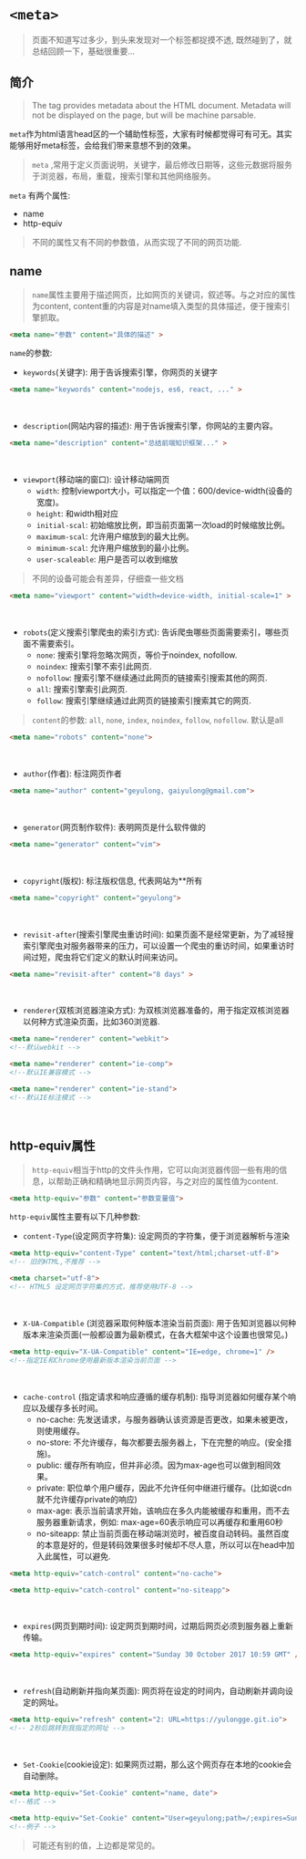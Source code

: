 # `<meta>`

> 页面不知道写过多少，到头来发现对一个标签都捉摸不透, 既然碰到了，就总结回顾一下，基础很重要...

## 简介
> The <meta> tag provides metadata about the HTML document. Metadata will not be displayed on the page, but will be machine parsable.

`meta`作为html语言head区的一个辅助性标签，大家有时候都觉得可有可无。其实能够用好meta标签，会给我们带来意想不到的效果。

> `meta` ,常用于定义页面说明，关键字，最后修改日期等，这些元数据将服务于浏览器，布局，重载，搜索引擎和其他网络服务。

`meta` 有两个属性:

- name
- http-equiv

> 不同的属性又有不同的参数值，从而实现了不同的网页功能.

## name

> `name`属性主要用于描述网页，比如网页的关键词，叙述等。与之对应的属性为content, content重的内容是对name填入类型的具体描述，便于搜索引擎抓取。

```html
<meta name="参数" content="具体的描述" >
```

`name`的参数:

- `keywords`(关键字): 用于告诉搜索引擎，你网页的关键字

```html
<meta name="keywords" content="nodejs, es6, react, ..." >
```
<br />

- `description`(网站内容的描述): 用于告诉搜索引擎，你网站的主要内容。

```html
<meta name="description" content="总结前端知识框架..." >
```
<br />

- `viewport`(移动端的窗口): 设计移动端网页
	+ `width`: 控制viewport大小，可以指定一个值：600/device-width(设备的宽度)。
	+ `height`: 和width相对应
	+ `initial-scal`: 初始缩放比例，即当前页面第一次load的时候缩放比例。
	+ `maximum-scal`: 允许用户缩放到的最大比例。
	+ `minimum-scal`: 允许用户缩放到的最小比例。
	+ `user-scaleable`: 用户是否可以收到缩放

> 不同的设备可能会有差异，仔细查一些文档

```html
<meta name="viewport" content="width=device-width, initial-scale=1" >
```
<br />

- `robots`(定义搜索引擎爬虫的索引方式): 告诉爬虫哪些页面需要索引，哪些页面不需要索引。
	+ `none`: 搜索引擎将忽略次网页，等价于noindex, nofollow.
	+ `noindex`: 搜索引擎不索引此网页.
	+ `nofollow`: 搜索引擎不继续通过此网页的链接索引搜索其他的网页.
	+ `all`: 搜索引擎索引此网页.
	+ `follow`: 搜索引擎继续通过此网页的链接索引搜索其它的网页.

> `content`的参数: `all`, `none`, `index`, `noindex`, `follow`, `nofollow`. 默认是all

```html
<meta name="robots" content="none">
```
<br />

- `author`(作者): 标注网页作者

```html
<meta name="author" content="geyulong, gaiyulong@gmail.com">
```
<br />

- `generator`(网页制作软件): 表明网页是什么软件做的

```html
<meta name="generator" content="vim">
```
<br />

- `copyright`(版权): 标注版权信息, 代表网站为**所有

```html
<meta name="copyright" content="geyulong"> 
```
<br />

- `revisit-after`(搜索引擎爬虫重访时间): 如果页面不是经常更新，为了减轻搜索引擎爬虫对服务器带来的压力，可以设置一个爬虫的重访时间，如果重访时间过短，爬虫将它们定义的默认时间来访问。

```html
<meta name="revisit-after" content="8 days" >
```
<br />

- `renderer`(双核浏览器渲染方式): 为双核浏览器准备的，用于指定双核浏览器以何种方式渲染页面，比如360浏览器.

```html
<meta name="renderer" content="webkit"> 
<!--默认webkit -->

<meta name="renderer" content="ie-comp"> 
<!--默认IE兼容模式 -->

<meta name="renderer" content="ie-stand"> 
<!--默认IE标注模式 -->
```
<br />

## http-equiv属性

> `http-equiv`相当于http的文件头作用，它可以向浏览器传回一些有用的信息，以帮助正确和精确地显示网页内容，与之对应的属性值为content.

```html
<meta http-equiv="参数" content="参数变量值">
```

`http-equiv`属性主要有以下几种参数:

- `content-Type`(设定网页字符集): 设定网页的字符集，便于浏览器解析与渲染

```html
<meta http-equiv="content-Type" content="text/html;charset-utf-8">
<!-- 旧的HTML,不推荐 -->

<meta charset="utf-8"> 
<!-- HTML5 设定网页字符集的方式，推荐使用UTF-8 -->
```
<br />

- `X-UA-Compatible` (浏览器采取何种版本渲染当前页面): 用于告知浏览器以何种版本来渲染页面(一般都设置为最新模式，在各大框架中这个设置也很常见。)

```html
<meta http-equiv="X-UA-Compatible" content="IE=edge, chrome=1" />
<!--指定IE和Chrome使用最新版本渲染当前页面 -->
```

<br />

- `cache-control` (指定请求和响应遵循的缓存机制): 指导浏览器如何缓存某个响应以及缓存多长时间。 
	+ no-cache: 先发送请求，与服务器确认该资源是否更改，如果未被更改，则使用缓存。
	+ no-store: 不允许缓存，每次都要去服务器上，下在完整的响应。(安全措施)。
	+ public: 缓存所有响应，但并非必须。因为max-age也可以做到相同效果。
	+ private: 职位单个用户缓存，因此不允许任何中继进行缓存。(比如说cdn就不允许缓存private的响应)
	+ max-age: 表示当前请求开始，该响应在多久内能被缓存和重用，而不去服务器重新请求，例如: max-age=60表示响应可以再缓存和重用60秒
	+ no-siteapp: 禁止当前页面在移动端浏览时，被百度自动转码。虽然百度的本意是好的，但是转码效果很多时候却不尽人意，所以可以在head中加入此属性，可以避免.

```html
<meta http-equiv="catch-control" content="no-cache">

<meta http-equiv="catch-control" content="no-siteapp">
```
<br />

- `expires`(网页到期时间): 设定网页到期时间，过期后网页必须到服务器上重新传输。

```html
<meta http-equiv="expires" content="Sunday 30 October 2017 10:59 GMT" />
```
<br />

- `refresh`(自动刷新并指向某页面): 网页将在设定的时间内，自动刷新并调向设定的网址。

```html
<meta http-equiv="refresh" content="2: URL=https://yulongge.git.io">
<!-- 2秒后跳转到我指定的网址 -->
```
<br />

- `Set-Cookie`(cookie设定): 如果网页过期，那么这个网页存在本地的cookie会自动删除。

```html
<meta http-equiv="Set-Cookie" content="name, date">
<!--格式 -->

<meta http-equiv="Set-Cookie" content="User=geyulong;path=/;expires=Sunday, 10-Jan-17 10:00:00 GMT">
<!--例子 -->
```

> 可能还有别的值，上边都是常见的。










